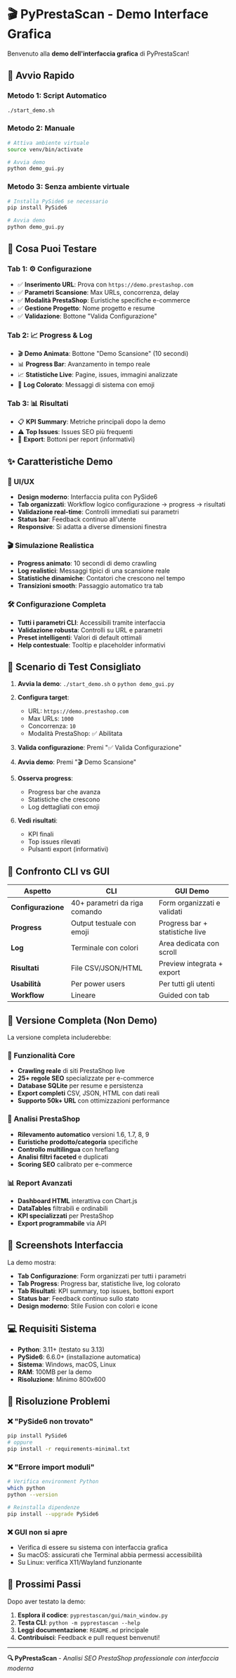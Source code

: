 # 🎬 PyPrestaScan - Demo Interface Grafica

Benvenuto alla **demo dell'interfaccia grafica** di PyPrestaScan!

## 🚀 Avvio Rapido

### Metodo 1: Script Automatico
```bash
./start_demo.sh
```

### Metodo 2: Manuale
```bash
# Attiva ambiente virtuale
source venv/bin/activate

# Avvia demo
python demo_gui.py
```

### Metodo 3: Senza ambiente virtuale
```bash
# Installa PySide6 se necessario
pip install PySide6

# Avvia demo
python demo_gui.py
```

## 🎯 Cosa Puoi Testare

### Tab 1: ⚙️ Configurazione
- ✅ **Inserimento URL**: Prova con `https://demo.prestashop.com`
- ✅ **Parametri Scansione**: Max URLs, concorrenza, delay
- ✅ **Modalità PrestaShop**: Euristiche specifiche e-commerce
- ✅ **Gestione Progetto**: Nome progetto e resume
- ✅ **Validazione**: Bottone "Valida Configurazione"

### Tab 2: 📈 Progress & Log  
- 🎬 **Demo Animata**: Bottone "Demo Scansione" (10 secondi)
- 📊 **Progress Bar**: Avanzamento in tempo reale
- 📈 **Statistiche Live**: Pagine, issues, immagini analizzate
- 📝 **Log Colorato**: Messaggi di sistema con emoji

### Tab 3: 📊 Risultati
- 📋 **KPI Summary**: Metriche principali dopo la demo
- ⚠️ **Top Issues**: Issues SEO più frequenti
- 📄 **Export**: Bottoni per report (informativi)

## ✨ Caratteristiche Demo

### 🎨 UI/UX
- **Design moderno**: Interfaccia pulita con PySide6
- **Tab organizzati**: Workflow logico configurazione → progress → risultati
- **Validazione real-time**: Controlli immediati sui parametri
- **Status bar**: Feedback continuo all'utente
- **Responsive**: Si adatta a diverse dimensioni finestra

### 🎬 Simulazione Realistica
- **Progress animato**: 10 secondi di demo crawling
- **Log realistici**: Messaggi tipici di una scansione reale
- **Statistiche dinamiche**: Contatori che crescono nel tempo
- **Transizioni smooth**: Passaggio automatico tra tab

### 🛠️ Configurazione Completa
- **Tutti i parametri CLI**: Accessibili tramite interfaccia
- **Validazione robusta**: Controlli su URL e parametri
- **Preset intelligenti**: Valori di default ottimali
- **Help contestuale**: Tooltip e placeholder informativi

## 🎯 Scenario di Test Consigliato

1. **Avvia la demo**: `./start_demo.sh` o `python demo_gui.py`

2. **Configura target**:
   - URL: `https://demo.prestashop.com`
   - Max URLs: `1000` 
   - Concorrenza: `10`
   - Modalità PrestaShop: ✅ Abilitata

3. **Valida configurazione**: Premi "✅ Valida Configurazione"

4. **Avvia demo**: Premi "🎬 Demo Scansione" 

5. **Osserva progress**: 
   - Progress bar che avanza
   - Statistiche che crescono
   - Log dettagliati con emoji

6. **Vedi risultati**:
   - KPI finali
   - Top issues rilevati
   - Pulsanti export (informativi)

## 🎯 Confronto CLI vs GUI

| Aspetto | CLI | GUI Demo |
|---------|-----|----------|
| **Configurazione** | 40+ parametri da riga comando | Form organizzati e validati |
| **Progress** | Output testuale con emoji | Progress bar + statistiche live |  
| **Log** | Terminale con colori | Area dedicata con scroll |
| **Risultati** | File CSV/JSON/HTML | Preview integrata + export |
| **Usabilità** | Per power users | Per tutti gli utenti |
| **Workflow** | Lineare | Guided con tab |

## 🚀 Versione Completa (Non Demo)

La versione completa includerebbe:

### 🔧 Funzionalità Core
- **Crawling reale** di siti PrestaShop live
- **25+ regole SEO** specializzate per e-commerce
- **Database SQLite** per resume e persistenza
- **Export completi** CSV, JSON, HTML con dati reali
- **Supporto 50k+ URL** con ottimizzazioni performance

### 🎯 Analisi PrestaShop
- **Rilevamento automatico** versioni 1.6, 1.7, 8, 9
- **Euristiche prodotto/categoria** specifiche
- **Controllo multilingua** con hreflang
- **Analisi filtri faceted** e duplicati
- **Scoring SEO** calibrato per e-commerce

### 📊 Report Avanzati  
- **Dashboard HTML** interattiva con Chart.js
- **DataTables** filtrabili e ordinabili
- **KPI specializzati** per PrestaShop
- **Export programmabile** via API

## 🎨 Screenshots Interfaccia

La demo mostra:
- **Tab Configurazione**: Form organizzati per tutti i parametri
- **Tab Progress**: Progress bar, statistiche live, log colorato
- **Tab Risultati**: KPI summary, top issues, bottoni export
- **Status bar**: Feedback continuo sullo stato
- **Design moderno**: Stile Fusion con colori e icone

## 💻 Requisiti Sistema

- **Python**: 3.11+ (testato su 3.13)  
- **PySide6**: 6.6.0+ (installazione automatica)
- **Sistema**: Windows, macOS, Linux
- **RAM**: 100MB per la demo
- **Risoluzione**: Minimo 800x600

## 🐛 Risoluzione Problemi

### ❌ "PySide6 non trovato"
```bash
pip install PySide6
# oppure
pip install -r requirements-minimal.txt
```

### ❌ "Errore import moduli"
```bash
# Verifica environment Python
which python
python --version

# Reinstalla dipendenze
pip install --upgrade PySide6
```

### ❌ GUI non si apre
- Verifica di essere su sistema con interfaccia grafica
- Su macOS: assicurati che Terminal abbia permessi accessibilità
- Su Linux: verifica X11/Wayland funzionante

## 🎉 Prossimi Passi

Dopo aver testato la demo:

1. **Esplora il codice**: `pyprestascan/gui/main_window.py`
2. **Testa CLI**: `python -m pyprestascan --help`
3. **Leggi documentazione**: `README.md` principale  
4. **Contribuisci**: Feedback e pull request benvenuti!

---

**🔍 PyPrestaScan** - *Analisi SEO PrestaShop professionale con interfaccia moderna*
